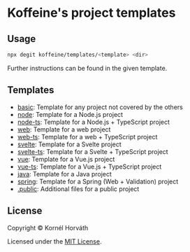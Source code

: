 # Koffeine's project templates

## Usage

```sh
npx degit koffeine/templates/<template> <dir>
```

Further instructions can be found in the given template.

## Templates

- <a href="basic">basic</a>: Template for any project not covered by the others
- <a href="node">node</a>: Template for a Node.js project
- <a href="node-ts">node-ts</a>: Template for a Node.js + TypeScript project
- <a href="web">web</a>: Template for a web project
- <a href="web-ts">web-ts</a>: Template for a web + TypeScript project
- <a href="svelte">svelte</a>: Template for a Svelte project
- <a href="svelte-ts">svelte-ts</a>: Template for a Svelte + TypeScript project
- <a href="vue">vue</a>: Template for a Vue.js project
- <a href="vue-ts">vue-ts</a>: Template for a Vue.js + TypeScript project
- <a href="java">java</a>: Template for a Java project
- <a href="spring">spring</a>: Template for a Spring (Web + Validation) project
- <a href=".public">.public</a>: Additional files for a public project

## License

Copyright © Kornél Horváth

Licensed under the [MIT License](https://raw.githubusercontent.com/koffeine/templates/master/LICENSE).
